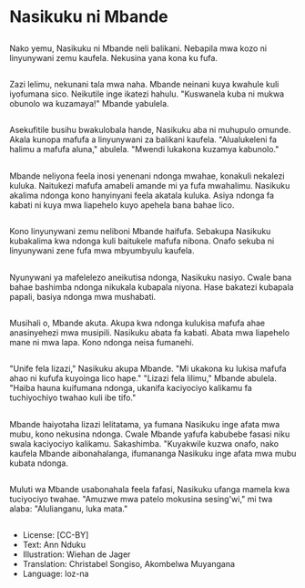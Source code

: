 # Nasikuku ni Mbande

##
Nako yemu, Nasikuku ni Mbande neli balikani. Nebapila mwa kozo ni linyunywani zemu kaufela. Nekusina yana kona ku fufa.

##
Zazi lelimu, nekunani tala mwa naha. Mbande neinani kuya kwahule kuli iyofumana sico. Neikutile inge ikatezi hahulu. "Kuswanela kuba ni mukwa obunolo wa kuzamaya!" Mbande yabulela.

##
Asekufitile busihu bwakulobala hande, Nasikuku aba ni muhupulo omunde. Akala kunopa mafufa a linyunywani za balikani kaufela. "Alualukeleni fa halimu a mafufa aluna," abulela. "Mwendi lukakona kuzamya kabunolo."

##
Mbande neliyona feela inosi yenenani ndonga mwahae, konakuli nekalezi kuluka. Naitukezi mafufa amabeli amande mi ya fufa mwahalimu. Nasikuku akalima ndonga kono hanyinyani feela akatala kuluka. Asiya ndonga fa kabati ni kuya mwa liapehelo kuyo apehela bana bahae lico.

##
Kono linyunywani zemu neliboni Mbande haifufa. Sebakupa Nasikuku kubakalima kwa ndonga kuli baitukele mafufa nibona. Onafo sekuba ni linyunywani zene fufa mwa mbyumbyulu kaufela.

##
Nyunywani ya mafelelezo aneikutisa ndonga, Nasikuku nasiyo. Cwale bana bahae bashimba ndonga nikukala kubapala niyona. Hase bakatezi kubapala papali, basiya ndonga mwa mushabati.

##
Musihali o, Mbande akuta. Akupa kwa ndonga kulukisa mafufa ahae anasinyehezi mwa musipili. Nasikuku abata fa kabati. Abata mwa liapehelo mane ni mwa lapa. Kono ndonga neisa fumanehi.

##
"Unife fela lizazi," Nasikuku akupa Mbande. "Mi ukakona ku lukisa mafufa ahao ni kufufa kuyoinga lico hape." "Lizazi fela lilimu," Mbande abulela. "Haiba hauna kuifumana ndonga, ukanifa kaciyociyo kalikamu fa tuchiyochiyo twahao kuli ibe tifo."

##
Mbande haiyotaha lizazi lelitatama, ya fumana Nasikuku inge afata mwa mubu, kono nekusina ndonga. Cwale Mbande yafufa kabubebe fasasi niku swala kaciyociyo kalikamu. Sakashimba. "Kuyakwile kuzwa onafo, nako kaufela Mbande aibonahalanga, ifumananga Nasikuku inge afata mwa mubu kubata ndonga.

##
Muluti wa Mbande usabonahala feela fafasi, Nasikuku ufanga mamela kwa tuciyociyo twahae. "Amuzwe mwa patelo mokusina sesing'wi," mi twa alaba: "Alulianganu, luka mata."

##
* License: [CC-BY]
* Text: Ann Nduku
* Illustration: Wiehan de Jager
* Translation: Christabel Songiso, Akombelwa Muyangana
* Language: loz-na
